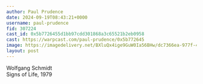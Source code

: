 ```yaml
---
author: Paul Prudence
date: 2024-09-19T08:43:21+0000
username: paul-prudence
fid: 307224
cast_id: 0x5b7726455d1bb97cdd301868a3c65521b2eb0958
cast: https://warpcast.com/paul-prudence/0x5b772645
image: https://imagedelivery.net/BXluQx4ige9GuW0Ia56BHw/dc7366ea-977f-4614-bd96-bf4e379b1600/original
layout: post
---
```

Wolfgang Schmidt  
Signs of Life, 1979  

<img src='https://imagedelivery.net/BXluQx4ige9GuW0Ia56BHw/dc7366ea-977f-4614-bd96-bf4e379b1600/original' alt='' referrerpolicy='no-referrer'/>